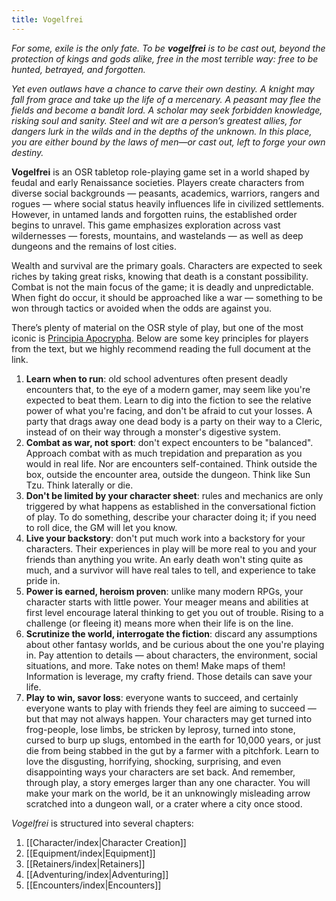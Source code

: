 ```yaml
---
title: Vogelfrei
---
```

*For some, exile is the only fate. To be **vogelfrei** is to be cast out, beyond the protection of kings and gods alike, free in the most terrible way: free to be hunted, betrayed, and forgotten.*

*Yet even outlaws have a chance to carve their own destiny. A knight may fall from grace and take up the life of a mercenary. A peasant may flee the fields and become a bandit lord. A scholar may seek forbidden knowledge, risking soul and sanity. Steel and wit are a person’s greatest allies, for dangers lurk in the wilds and in the depths of the unknown. In this place, you are either bound by the laws of men—or cast out, left to forge your own destiny.*

**Vogelfrei** is an OSR tabletop role-playing game set in a world shaped by feudal and early Renaissance societies. Players create characters from diverse social backgrounds — peasants, academics, warriors, rangers and rogues — where social status heavily influences life in civilized settlements. However, in untamed lands and forgotten ruins, the established order begins to unravel. This game emphasizes exploration across vast wildernesses — forests, mountains, and wastelands — as well as deep dungeons and the remains of lost cities.

Wealth and survival are the primary goals. Characters are expected to seek riches by taking great risks, knowing that death is a constant possibility. Combat is not the main focus of the game; it is deadly and unpredictable. When fight do occur, it should be approached like a war — something to be won through tactics or avoided when the odds are against you.

There’s plenty of material on the OSR style of play, but one of the most iconic is [Principia Apocrypha](https://lithyscaphe.blogspot.com/p/principia-apocrypha.html). Below are some key principles for players from the text, but we highly recommend reading the full document at the link.

1. **Learn when to run**: old school adventures often present deadly encounters that, to the eye of a modern gamer, may seem like you're expected to beat them. Learn to dig into the fiction to see the relative power of what you're facing, and don't be afraid to cut your losses. A party that drags away one dead body is a party on their way to a Cleric, instead of on their way through a monster's digestive system.
2. **Combat as war, not sport**: don't expect encounters to be "balanced". Approach combat with as much trepidation and preparation as you would in real life. Nor are encounters self-contained. Think outside the box, outside the encounter area, outside the dungeon. Think like Sun Tzu. Think laterally or die.
3. **Don't be limited by your character sheet**: rules and mechanics are only triggered by what happens as established in the conversational fiction of play. To do something, describe your character doing it; if you need to roll dice, the GM will let you know. 
4. **Live your backstory**: don't put much work into a backstory for your characters. Their experiences in play will be more real to you and your friends than anything you write. An early death won't sting quite as much, and a survivor will have real tales to tell, and experience to take pride in. 
5. **Power is earned, heroism proven**: unlike many modern RPGs, your character starts with little power. Your meager means and abilities at first level encourage lateral thinking to get you out of trouble. Rising to a challenge (or fleeing it) means more when their life is on the line. 
6. **Scrutinize the world, interrogate the fiction**: discard any assumptions about other fantasy worlds, and be curious about the one you're playing in. Pay attention to details — about characters, the environment, social situations, and more. Take notes on them! Make maps of them! Information is leverage, my crafty friend. Those details can save your life.
7. **Play to win, savor loss**: everyone wants to succeed, and certainly everyone wants to play with friends they feel are aiming to succeed — but that may not always happen. Your characters may get turned into frog-people, lose limbs, be stricken by leprosy, turned into stone, cursed to burp up slugs, entombed in the earth for 10,000 years, or just die from being stabbed in the gut by a farmer with a pitchfork. Learn to love the disgusting, horrifying, shocking, surprising, and even disappointing ways your characters are set back. And remember, through play, a story emerges larger than any one character. You will make your mark on the world, be it an unknowingly misleading arrow scratched into a dungeon wall, or a crater where a city once stood. 

_Vogelfrei_ is structured into several chapters:
1. [[Character/index|Character Creation]]
2. [[Equipment/index|Equipment]]
3. [[Retainers/index|Retainers]]
4. [[Adventuring/index|Adventuring]]
5. [[Encounters/index|Encounters]]